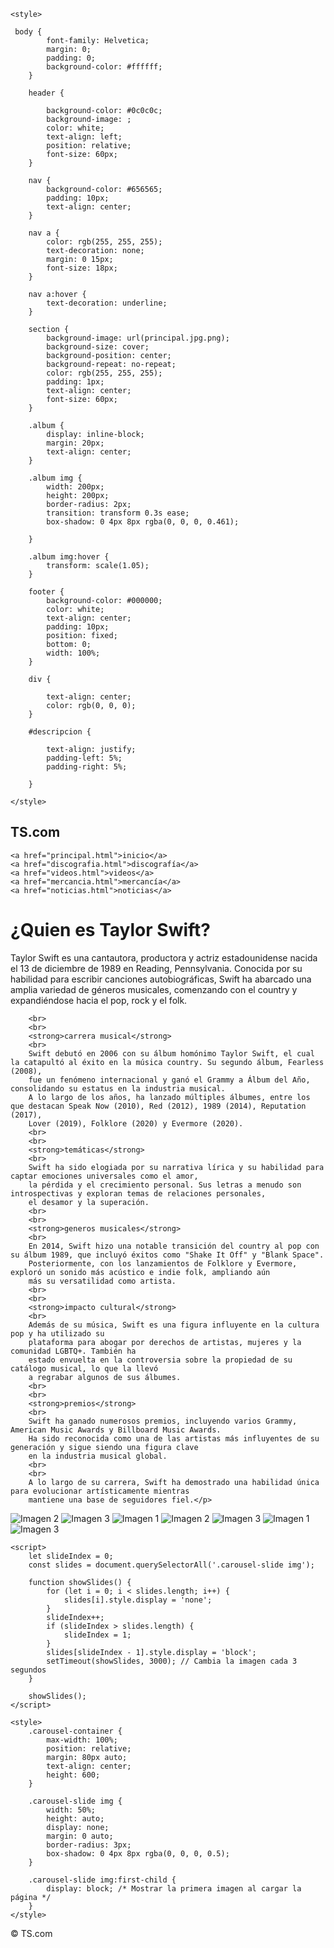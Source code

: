 <!DOCTYPE html>
<html lang="es">
<head>
    <meta charset="UTF-8">
    <meta name="viewport" content="width=device-width, initial-scale=1.0">
    <title>TS.com</title>
    
    
    <style>
     
     body {
            font-family: Helvetica;
            margin: 0;
            padding: 0;
            background-color: #ffffff;
        }

        header { 
            
            background-color: #0c0c0c;
            background-image: ;
            color: white;
            text-align: left;
            position: relative;
            font-size: 60px;
        }
            
        nav {
            background-color: #656565;
            padding: 10px;
            text-align: center;
        }

        nav a {
            color: rgb(255, 255, 255);
            text-decoration: none;
            margin: 0 15px;
            font-size: 18px;
        }

        nav a:hover {
            text-decoration: underline;
        }

        section {
            background-image: url(principal.jpg.png);
            background-size: cover;
            background-position: center;
            background-repeat: no-repeat;
            color: rgb(255, 255, 255);
            padding: 1px;
            text-align: center;
            font-size: 60px;
        }

        .album {
            display: inline-block;
            margin: 20px;
            text-align: center;
        }

        .album img {
            width: 200px;
            height: 200px;
            border-radius: 2px;
            transition: transform 0.3s ease;
            box-shadow: 0 4px 8px rgba(0, 0, 0, 0.461);

        }

        .album img:hover {
            transform: scale(1.05);
        }

        footer {
            background-color: #000000;
            color: white;
            text-align: center;
            padding: 10px;
            position: fixed;
            bottom: 0;
            width: 100%;
        }

        div {

            text-align: center;
            color: rgb(0, 0, 0);
        }

        #descripcion {

            text-align: justify;
            padding-left: 5%;
            padding-right: 5%;

        }

    </style>
</head>
<body>

<section>
    <h1>TS.com</h1>
    

</section>


<nav>
    
    <a href="principal.html">inicio</a>
    <a href="discografia.html">discografía</a>
    <a href="videos.html">videos</a>
    <a href="mercancia.html">mercancía</a>
    <a href="noticias.html">noticias</a>

</nav>

<div>
    <h1>¿Quien es Taylor Swift?</h1>
    <p id="descripcion">Taylor Swift es una cantautora, productora y actriz estadounidense nacida el 13 de diciembre de 1989 en Reading, 
        Pennsylvania. Conocida por su habilidad para escribir canciones autobiográficas, Swift ha abarcado una amplia variedad de géneros musicales, 
        comenzando con el country y expandiéndose hacia el pop, rock y el folk.

        <br>
        <br>
        <strong>carrera musical</strong>
        <br>
        Swift debutó en 2006 con su álbum homónimo Taylor Swift, el cual la catapultó al éxito en la música country. Su segundo álbum, Fearless (2008), 
        fue un fenómeno internacional y ganó el Grammy a Álbum del Año, consolidando su estatus en la industria musical. 
        A lo largo de los años, ha lanzado múltiples álbumes, entre los que destacan Speak Now (2010), Red (2012), 1989 (2014), Reputation (2017), 
        Lover (2019), Folklore (2020) y Evermore (2020).
        <br>
        <br>
        <strong>temáticas</strong>
        <br>
        Swift ha sido elogiada por su narrativa lírica y su habilidad para captar emociones universales como el amor, 
        la pérdida y el crecimiento personal. Sus letras a menudo son introspectivas y exploran temas de relaciones personales, 
        el desamor y la superación.
        <br>
        <br>
        <strong>generos musicales</strong>
        <br>
        En 2014, Swift hizo una notable transición del country al pop con su álbum 1989, que incluyó éxitos como "Shake It Off" y "Blank Space". 
        Posteriormente, con los lanzamientos de Folklore y Evermore, exploró un sonido más acústico e indie folk, ampliando aún 
        más su versatilidad como artista.
        <br>
        <br>
        <strong>impacto cultural</strong>
        <br>
        Además de su música, Swift es una figura influyente en la cultura pop y ha utilizado su 
        plataforma para abogar por derechos de artistas, mujeres y la comunidad LGBTQ+. También ha 
        estado envuelta en la controversia sobre la propiedad de su catálogo musical, lo que la llevó 
        a regrabar algunos de sus álbumes.
        <br>
        <br>
        <strong>premios</strong>
        <br>
        Swift ha ganado numerosos premios, incluyendo varios Grammy, American Music Awards y Billboard Music Awards. 
        Ha sido reconocida como una de las artistas más influyentes de su generación y sigue siendo una figura clave 
        en la industria musical global.
        <br>
        <br>
        A lo largo de su carrera, Swift ha demostrado una habilidad única para evolucionar artísticamente mientras 
        mantiene una base de seguidores fiel.</p>
</div>


<div class="carousel-container">
        <div class="carousel-slide">
            <img src="T1.jpg" alt="Imagen 2">
            <img src="T2.jpg" alt="Imagen 3">
            <img src="T3.jpg" alt="Imagen 1">
            <img src="T4.jpg" alt="Imagen 2">
            <img src="T5.jpg" alt="Imagen 3">
            <img src="T6.jpg" alt="Imagen 1">
            <img src="T7.jpg" alt="Imagen 3">
        </div>
    </div>
    
    <script>
        let slideIndex = 0;
        const slides = document.querySelectorAll('.carousel-slide img');
    
        function showSlides() {
            for (let i = 0; i < slides.length; i++) {
                slides[i].style.display = 'none';
            }
            slideIndex++;
            if (slideIndex > slides.length) {
                slideIndex = 1;
            }
            slides[slideIndex - 1].style.display = 'block';
            setTimeout(showSlides, 3000); // Cambia la imagen cada 3 segundos
        }
    
        showSlides();
    </script>
    
    <style>
        .carousel-container {
            max-width: 100%;
            position: relative;
            margin: 80px auto;
            text-align: center;
            height: 600;
        }
    
        .carousel-slide img {
            width: 50%;
            height: auto;
            display: none;
            margin: 0 auto;
            border-radius: 3px;
            box-shadow: 0 4px 8px rgba(0, 0, 0, 0.5);
        }
    
        .carousel-slide img:first-child {
            display: block; /* Mostrar la primera imagen al cargar la página */
        }
    </style>
    
</div>

<footer>
    &copy; TS.com
</footer>

</body>
</html>
